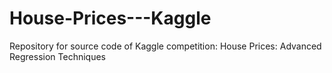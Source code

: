 # House-Prices---Kaggle
Repository for source code of Kaggle competition: House Prices: Advanced Regression Techniques
